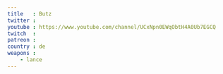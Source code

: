 ```yaml
---
title   : Butz
twitter :
youtube : https://www.youtube.com/channel/UCxNpn0EWqObtH4A0Ub7EGCQ
twitch  :
patreon :
country : de
weapons :
    - lance
---
```

